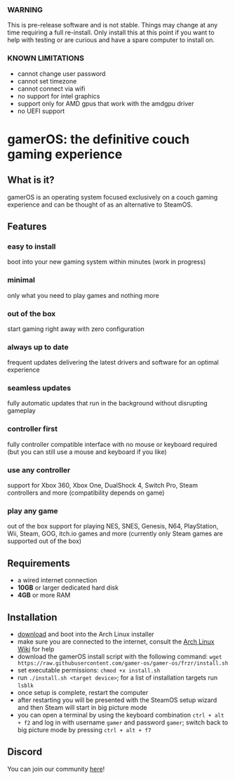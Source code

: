 ### WARNING
This is pre-release software and is not stable. Things may change at any time requiring a full re-install. Only install this at this point if you want to help with testing or are curious and have a spare computer to install on.

### KNOWN LIMITATIONS
 - cannot change user password
 - cannot set timezone
 - cannot connect via wifi
 - no support for intel graphics
 - support only for AMD gpus that work with the amdgpu driver
 - no UEFI support

# gamerOS: the definitive couch gaming experience

## What is it?
gamerOS is an operating system focused exclusively on a couch gaming experience and can be thought of as an alternative to SteamOS.

## Features

### easy to install
boot into your new gaming system within minutes (work in progress)

### minimal
only what you need to play games and nothing more

### out of the box
start gaming right away with zero configuration

### always up to date
frequent updates delivering the latest drivers and software for an optimal experience

### seamless updates
fully automatic updates that run in the background without disrupting gameplay

### controller first
fully controller compatible interface with no mouse or keyboard required (but you can still use a mouse and keyboard if you like)

### use any controller
support for Xbox 360, Xbox One, DualShock 4, Switch Pro, Steam controllers and more (compatibility depends on game)

### play any game
out of the box support for playing NES, SNES, Genesis, N64, PlayStation, Wii, Steam, GOG, itch.io games and more (currently only Steam games are supported out of the box)


## Requirements
 - a wired internet connection
 - **10GB** or larger dedicated hard disk
 - **4GB** or more RAM


## Installation
 - [download](https://www.archlinux.org/download) and boot into the Arch Linux installer
 - make sure you are connected to the internet, consult the [Arch Linux Wiki](https://wiki.archlinux.org/index.php/Network_configuration) for help
 - download the gamerOS install script with the following command:
	`wget https://raw.githubusercontent.com/gamer-os/gamer-os/frzr/install.sh`
 - set executable permissions: `chmod +x install.sh`
 - run `./install.sh <target device>`; for a list of installation targets run `lsblk`
 - once setup is complete, restart the computer
 - after restarting you will be presented with the SteamOS setup wizard and then Steam will start in big picture mode
 - you can open a terminal by using the keyboard combination `ctrl + alt + f2` and log in with username `gamer` and password `gamer`; switch back to big picture mode by pressing `ctrl + alt + f7`


## Discord

You can join our community [here](https://discord.gg/brdNSUQ)!
